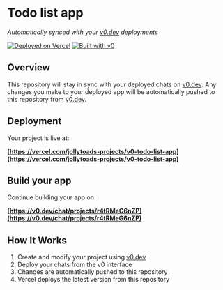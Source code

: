 # Todo list app

*Automatically synced with your [v0.dev](https://v0.dev) deployments*

[![Deployed on Vercel](https://img.shields.io/badge/Deployed%20on-Vercel-black?style=for-the-badge&logo=vercel)](https://vercel.com/jollytoads-projects/v0-todo-list-app)
[![Built with v0](https://img.shields.io/badge/Built%20with-v0.dev-black?style=for-the-badge)](https://v0.dev/chat/projects/r4tRMeG6nZP)

## Overview

This repository will stay in sync with your deployed chats on [v0.dev](https://v0.dev).
Any changes you make to your deployed app will be automatically pushed to this repository from [v0.dev](https://v0.dev).

## Deployment

Your project is live at:

**[https://vercel.com/jollytoads-projects/v0-todo-list-app](https://vercel.com/jollytoads-projects/v0-todo-list-app)**

## Build your app

Continue building your app on:

**[https://v0.dev/chat/projects/r4tRMeG6nZP](https://v0.dev/chat/projects/r4tRMeG6nZP)**

## How It Works

1. Create and modify your project using [v0.dev](https://v0.dev)
2. Deploy your chats from the v0 interface
3. Changes are automatically pushed to this repository
4. Vercel deploys the latest version from this repository